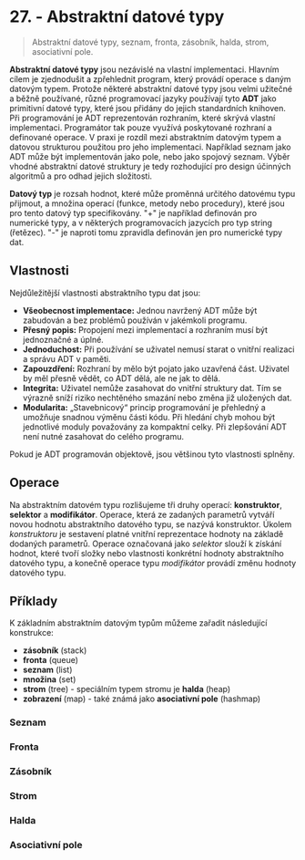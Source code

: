# 27. - Abstraktní datové typy
>Abstraktní datové typy, seznam, fronta, zásobník, halda, strom, asociativní pole.

**Abstraktní datové typy** jsou nezávislé na vlastní implementaci. Hlavním cílem je zjednodušit a zpřehlednit program, který provádí operace s daným datovým typem. Protože některé abstraktní datové typy jsou velmi užitečné a běžně používané, různé programovací jazyky používají tyto **ADT** jako primitivní datové typy, které jsou přidány do jejich standardních knihoven. Při programování je ADT reprezentován rozhraním, které skrývá vlastní implementaci. Programátor tak pouze využívá poskytované rozhraní a definované operace.  V praxi je rozdíl mezi abstraktním datovým typem a datovou strukturou použitou pro jeho implementaci. Například seznam jako ADT může být implementován jako pole, nebo jako spojový seznam. Výběr vhodné abstraktní datové struktury je tedy rozhodující pro design účinných algoritmů a pro odhad jejich složitosti.

**Datový typ** je rozsah hodnot, které může proměnná určitého datovému typu přijmout, a množina
operací (funkce, metody nebo procedury), které jsou pro tento datový typ specifikovány. "+" je například
definován pro numerické typy, a v některých programovacích jazycích pro typ string (řetězec). "-" je naproti
tomu zpravidla definován jen pro numerické typy dat.

## Vlastnosti
Nejdůležitější vlastnosti abstraktního typu dat jsou:

- **Všeobecnost implementace:** Jednou navržený ADT může být zabudován a bez problémů používán v jakémkoli programu.
- **Přesný popis:** Propojení mezi implementací a rozhraním musí být jednoznačné a úplné.
- **Jednoduchost:** Při používání se uživatel nemusí starat o vnitřní realizaci a správu ADT v paměti.
- **Zapouzdření:** Rozhraní by mělo být pojato jako uzavřená část. Uživatel by měl přesně vědět, co ADT dělá, ale ne jak to dělá.
- **Integrita:** Uživatel nemůže zasahovat do vnitřní struktury dat. Tím se výrazně sníží riziko nechtěného smazání nebo změna již uložených dat.
- **Modularita:** „Stavebnicový“ princip programování je přehledný a umožňuje snadnou výměnu části kódu. Při hledání chyb mohou být jednotlivé moduly považovány za kompaktní celky. Při zlepšování ADT není nutné zasahovat do celého programu.

Pokud je ADT programován objektově, jsou většinou tyto vlastnosti splněny.

## Operace
Na abstraktním datovém typu rozlišujeme tři druhy operací: **konstruktor**, **selektor** a **modifikátor**. Operace, která ze zadaných parametrů vytváří novou hodnotu abstraktního datového typu, se nazývá konstruktor. Úkolem *konstruktoru* je sestavení platné vnitřní reprezentace hodnoty na základě dodaných parametrů. Operace označovaná jako *selektor* slouží k získání hodnot, které tvoří složky nebo vlastnosti konkrétní hodnoty abstraktního datového typu, a konečně operace typu *modifikátor* provádí změnu hodnoty datového typu.

## Příklady
K základním abstraktním datovým typům můžeme zařadit následující konstrukce:

- **zásobník** (stack)
- **fronta** (queue)
- **seznam** (list)
- **množina** (set)
- **strom** (tree) - speciálním typem stromu je **halda** (heap)
- **zobrazení** (map) - také známá jako **asociativní pole** (hashmap)

### Seznam

### Fronta

### Zásobník

### Strom

### Halda

### Asociativní pole